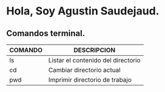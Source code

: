 # Hola, Soy Agustin Saudejaud.


## Comandos terminal.
| COMANDO  | DESCRIPCION  
|---|---|
| ls | Listar el contenido del directorio |
| cd | Cambiar directorio actual |
| pwd | Imprimir directorio de trabajo |
